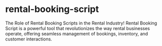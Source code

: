 # rental-booking-script
The Role of Rental Booking Scripts in the Rental Industry! Rental Booking Script is a powerful tool that revolutionizes the way rental businesses operate, offering seamless management of bookings, inventory, and customer interactions.
